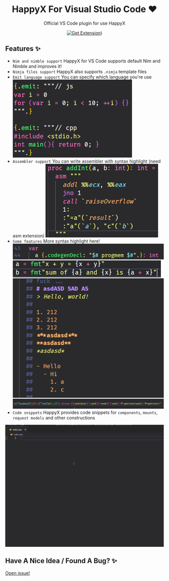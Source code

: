 <div align="center">

# HappyX For Visual Studio Code ❤

Official VS Code plugin for use HappyX

[![Get Extension](https://img.shields.io/badge/Download-1b1e2b?style=for-the-badge&logo=visualstudiocode&logoColor=f1fa8c&label=Extension&labelColor=2b2e3b)](https://marketplace.visualstudio.com/items?itemName=HapticX.happyx))

</div>

## Features ✨
  
- `Nim and nimble support`
  HappyX for VS Code supports default Nim and Nimble and improves it!
- `Nimja files support`
  HappyX also supports `.nimja` template files
- `Emit language support`
  You can specify which language you're use
  ![Emit](images/emit.png)
- `Assembler support`
  You can write assembler with syntax highlight (need asm extension)
  ![ASM](images/asm.png)
- `Some features`
  More syntax highlight here!
  ![ASM](images/codegenDecl.png)
  ![fmt](images/fmt.png)
  ![markdown comments](images/markdown_comments.png)
  ![Regex](images/regex.png)
- `Code snippets`
  HappyX provides code snippets for `components`, `mounts`, `request models` and other constructions


![Preview](images/preview.gif)


## Have A Nice Idea / Found A Bug? ✨

[Open issue!](https://github.com/HapticX/hpx-vs-code/issues/new)

